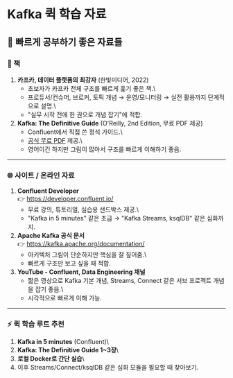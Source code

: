 # Kafka 퀵 학습 자료

## 🚀 빠르게 공부하기 좋은 자료들

### 📘 책

1.  **카프카, 데이터 플랫폼의 최강자** (한빛미디어, 2022)
    -   초보자가 카프카 전체 구조를 빠르게 훑기 좋은 책.\
    -   프로듀서/컨슈머, 브로커, 토픽 개념 → 운영/모니터링 → 실전
        활용까지 단계적으로 설명.\
    -   "실무 시작 전에 한 권으로 개념 잡기"에 적합.
2.  **Kafka: The Definitive Guide** (O'Reilly, 2nd Edition, 무료 PDF
    제공)
    -   Confluent에서 직접 쓴 정석 가이드.\
    -   [공식 무료
        PDF](https://developer.confluent.io/resources/kafka-the-definitive-guide/)
        제공.\
    -   영어이긴 하지만 그림이 많아서 구조를 빠르게 이해하기 좋음.

------------------------------------------------------------------------

### 🌐 사이트 / 온라인 자료

1.  **Confluent Developer**\
    👉 <https://developer.confluent.io/>
    -   무료 강의, 튜토리얼, 실습용 샌드박스 제공.\
    -   "Kafka in 5 minutes" 같은 초급 → "Kafka Streams, ksqlDB" 같은
        심화까지.
2.  **Apache Kafka 공식 문서**\
    👉 <https://kafka.apache.org/documentation/>
    -   아키텍처 그림이 단순하지만 핵심을 잘 짚어줌.\
    -   빠르게 구조만 보고 싶을 때 적합.
3.  **YouTube - Confluent, Data Engineering 채널**
    -   짧은 영상으로 Kafka 기본 개념, Streams, Connect 같은 서브
        프로젝트 개념을 잡기 좋음.\
    -   시각적으로 빠르게 이해 가능.

------------------------------------------------------------------------

### ⚡ 퀵 학습 루트 추천

1.  **Kafka in 5 minutes** (Confluent)\
2.  **Kafka: The Definitive Guide 1\~3장**\
3.  **로컬 Docker로 간단 실습**\
4.  이후 Streams/Connect/ksqlDB 같은 심화 모듈을 필요할 때 찾아보기.
